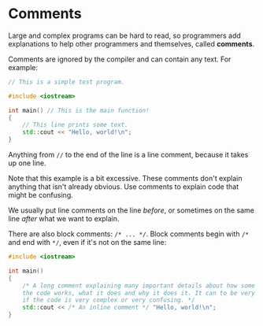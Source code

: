 # Comments

Large and complex programs can be hard to read, so programmers add explanations
to help other programmers and themselves, called **comments**.

Comments are ignored by the compiler and can contain any text. For example:

```cpp
// This is a simple test program.

#include <iostream>

int main() // This is the main function!
{
    // This line prints some text.
    std::cout << "Hello, world!\n";
}
```
Anything from `//` to the end of the line is a line comment, because it takes up
one line.

Note that this example is a bit excessive. These comments don't explain anything
that isn't already obvious. Use comments to explain code that might be confusing.

We usually put line comments on the line *before*, or sometimes on the same line
*after* what we want to explain.

There are also block comments: `/* ... */`. Block comments begin with `/*` and
end with `*/`, even if it's not on the same line:
```cpp
#include <iostream>

int main()
{
    /* A long comment explaining many important details about how some part of
    the code works, what it does and why it does it. It can to be very long
    if the code is very complex or very confusing. */
    std::cout << /* An inline comment */ "Hello, world!\n";
}
```
